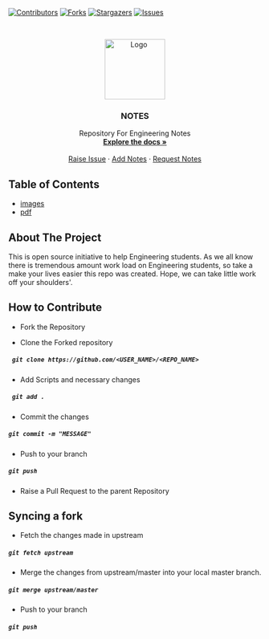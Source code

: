 [![Contributors][contributors-shield]][contributors-url]
[![Forks][forks-shield]][forks-url]
[![Stargazers][stars-shield]][stars-url]
[![Issues][issues-shield]][issues-url]




<!-- PROJECT LOGO -->
<br />
<p align="center">
  <a href="https://github.com/tewarig/section-f">
    <img src="https://sritutorials.com/wp-content/uploads/2020/01/How-to-transfer-Sticky-Notes-from-Windows-7-to-Windows-10.jpg" alt="Logo" width="120" height="120">
  </a>

  <h3 align="center">NOTES</h3>

  <p align="center">
    Repository For Engineering Notes
    <br />
    <a href="https://github.com/tewarig/section-f"><strong>Explore the docs »</strong></a>
    <br />
    <br />
    <a href="https://github.com/tewarig/section-f/issues">Raise Issue</a>
    ·
    <a href="https://github.com/tewarig/section-f/pulls">Add Notes</a>
    ·
    <a href="https://github.com/tewarig/section-f/issues">Request Notes</a>
  </p>
</p>



<!-- TABLE OF CONTENTS -->
## Table of Contents
* [images](https://github.com/tewarig/section-f/tree/master/images)
* [pdf](https://github.com/tewarig/section-f/tree/master/pdf)



<!-- ABOUT THE PROJECT -->
## About The Project
This is open source initiative to help Engineering students. As we all know there is tremendous amount work load on Engineering students, so take a make your lives easier this repo was created. Hope, we can take little work off your shoulders'. 

## How to Contribute

- Fork the Repository

- Clone the Forked repository

##### ` git clone https://github.com/<USER_NAME>/<REPO_NAME>`

- Add Scripts and necessary changes

##### ` git add .`

- Commit the changes

##### `git commit -m "MESSAGE"`

- Push to your branch

##### `git push`

- Raise a Pull Request to the parent Repository

## Syncing a fork

- Fetch the changes made in upstream

##### `git fetch upstream`

- Merge the changes from upstream/master into your local master branch.

##### `git merge upstream/master`

- Push to your branch

##### `git push`





[contributors-shield]: https://img.shields.io/github/contributors/tewarig/section-f?color=orange
[contributors-url]: https://github.com/tewarig/section-f/graphs/contributors
[forks-shield]:https://img.shields.io/github/forks/tewarig/section-f?color=blue&style=flat-square
[forks-url]: https://github.com/tewarig/section-f/network/members
[stars-shield]: https://img.shields.io/github/stars/tewarig/section-f?color=brightgreen&style=flat-square
[stars-url]: https://github.com/tewarig/section-f/stargazers
[issues-shield]:https://img.shields.io/github/issues/tewarig/section-f?style=flat-square
[issues-url]: https://github.com/tewarig/section-f/issues

